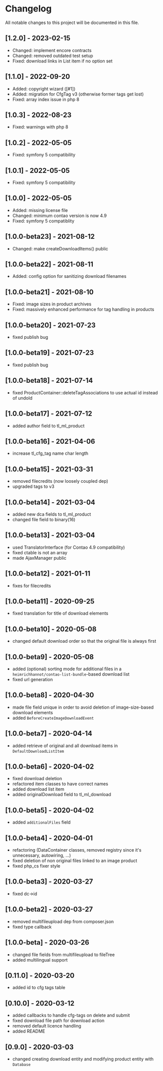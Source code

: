 # Changelog

All notable changes to this project will be documented in this file.

## [1.2.0] - 2023-02-15
- Changed: implement encore contracts
- Changed: removed outdated test setup
- Fixed: download links in List item if no option set

## [1.1.0] - 2022-09-20
- Added: copyright wizard ([#1])
- Added: migration for CfgTag v3 (otherwise former tags get lost)
- Fixed: array index issue in php 8

## [1.0.3] - 2022-08-23
- Fixed: warnings with php 8

## [1.0.2] - 2022-05-05
- Fixed: symfony 5 compatibility

## [1.0.1] - 2022-05-05
- Fixed: symfony 5 compatibility

## [1.0.0] - 2022-05-05
- Added: missing license file
- Changed: minimum contao version is now 4.9
- Fixed: symfony 5 compatiblity

## [1.0.0-beta23] - 2021-08-12

- Changed: make createDownloadItems() public

## [1.0.0-beta22] - 2021-08-11

- Added: config option for sanitizing download filenames

## [1.0.0-beta21] - 2021-08-10

- Fixed: image sizes in product archives
- Fixed: massively enhanced performance for tag handling in products

## [1.0.0-beta20] - 2021-07-23

- fixed publish bug

## [1.0.0-beta19] - 2021-07-23

- fixed publish bug

## [1.0.0-beta18] - 2021-07-14

- fixed ProductContainer::deleteTagAssociations to use actual id instead of undoId

## [1.0.0-beta17] - 2021-07-12

- added author field to tl_ml_product

## [1.0.0-beta16] - 2021-04-06

- increase tl_cfg_tag name char length

## [1.0.0-beta15] - 2021-03-31

- removed filecredits (now loosely coupled dep)
- upgraded tags to v3

## [1.0.0-beta14] - 2021-03-04

- added new dca fields to tl_ml_product
- changed file field to binary(16)

## [1.0.0-beta13] - 2021-03-04

- used TranslatorInterface (for Contao 4.9 compatibility)
- fixed ctable is not an array
- made AjaxManager public

## [1.0.0-beta12] - 2021-01-11

- fixes for filecredits

## [1.0.0-beta11] - 2020-09-25

- fixed translation for title of download elements

## [1.0.0-beta10] - 2020-05-08

- changed default download order so that the original file is always first

## [1.0.0-beta9] - 2020-05-08

- added (optional) sorting mode for additional files in a `heimrichhannot/contao-list-bundle`-based download list
- fixed url generation

## [1.0.0-beta8] - 2020-04-30

- made file field unique in order to avoid deletion of image-size-based download elements
- added `BeforeCreateImageDownloadEvent`

## [1.0.0-beta7] - 2020-04-14

- added retrieve of original and all download items in `DefaultDownloadListItem`

## [1.0.0-beta6] - 2020-04-02

- fixed download deletion
- refactored item classes to have correct names
- added download list item
- added originalDownload field to tl_ml_download

## [1.0.0-beta5] - 2020-04-02

- added `additionalFiles` field

## [1.0.0-beta4] - 2020-04-01

- refactoring (DataContainer classes, removed registry since it's unnecessary, autowiring, ...)
- fixed deletion of non original files linked to an image product
- fixed php_cs fixer style

## [1.0.0-beta3] - 2020-03-27

- fixed dc->id

## [1.0.0-beta2] - 2020-03-27

- removed multifileupload dep from composer.json
- fixed type callback

## [1.0.0-beta] - 2020-03-26

- changed file fields from multifileupload to fileTree
- added multilingual support

## [0.11.0] - 2020-03-20

- added id to cfg tags table

## [0.10.0] - 2020-03-12

- added callbacks to handle cfg-tags on delete and submit
- fixed download file path for download action
- removed default licence handling
- added README

## [0.9.0] - 2020-03-03

- changed creating download entity and modifying product entity with `Database`
